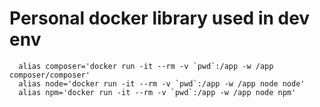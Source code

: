 # Personal docker library used in dev env

```
  alias composer='docker run -it --rm -v `pwd`:/app -w /app composer/composer'
  alias node='docker run -it --rm -v `pwd`:/app -w /app node node'
  alias npm='docker run -it --rm -v `pwd`:/app -w /app node npm'
```
